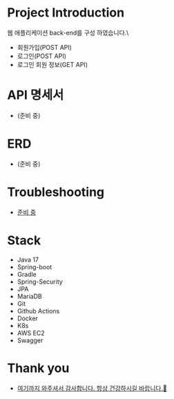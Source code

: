 # Project Introduction
웹 애플리케이션 back-end를 구성 하였습니다.\
* 회원가입(POST API)
* 로그인(POST API)
* 로그인 회원 정보(GET API)

# API 명세서
* (준비 중)

# ERD
* (준비 중)

# Troubleshooting
* [준비 중](https://ahnseongjoon.notion.site/88aa2451ce2945668e21a0464fcb4daf?pvs=4)

# Stack
* Java 17
* Spring-boot
* Gradle
* Spring-Security
* JPA
* MariaDB
* Git
* Github Actions
* Docker
* K8s
* AWS EC2
* Swagger

# Thank you
* [여기까지 와주셔서 감사합니다. 항상 건강하시길 바랍니다.🙂](https://ahnseongjoon.notion.site/73e5281564ba4c169c5a9f0441397cc9?pvs=74)
